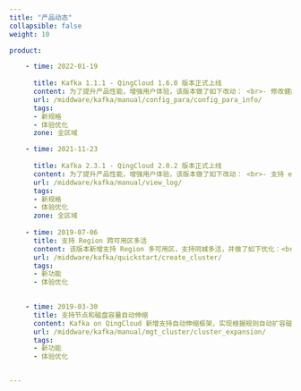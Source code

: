 ```yaml
---
title: "产品动态"
collapsible: false
weight: 10

product:

    - time: 2022-01-19
  
      title: Kafka 1.1.1 - QingCloud 1.6.0 版本正式上线
      content: 为了提升产品性能，增强用户体验，该版本做了如下改动： <br>- 修改健康检查逻辑，解决健康监测引起的性能占用问题。<br>- 提升了高负载场景下 Kafka 的稳定性。<br>- 最大文件打开数 Max Open Files 增加到 500000。<br>- 优化 replica 同步相关参数。    
      url: /middware/kafka/manual/config_para/config_para_info/ 
      tags:
      - 新规格
      - 体验优化
      zone: 全区域

    - time: 2021-11-23
  
      title: Kafka 2.3.1 - QingCloud 2.0.2 版本正式上线
      content: 为了提升产品性能，增强用户体验，该版本做了如下改动： <br>- 支持 e3 类型计算实例。<br>- 优化 Kafka 健康检查逻辑。<br>- 提升了高负载场景下 Kafka 的稳定性。<br>- 支持在线查看 Kafka Manager 日志。    
      url: /middware/kafka/manual/view_log/  
      tags:
      - 新规格
      - 体验优化
      zone: 全区域
    
    - time: 2019-07-06
      title: 支持 Region 跨可用区多活
      content: 该版本新增支持 Region 多可用区，支持同城多活，并做了如下优化：<br>- 优化健康检查，防止 JVM 假阴性。 <br>- 加强集群操作稳定性。 <br>- 关闭 OpenSSH 服务提高安全性。<br>- 优化数据清理参数，节省硬盘空间。<br>- 最大文件打开数 Max Open Files 增加到 500000。<br>- 开启 JVM Heap Dump 及新增日志文件查看器以更高效定位问题。 
      url: /middware/kafka/quickstart/create_cluster/
      tags:
      - 新功能
      - 体验优化
  

    - time: 2019-03-30
      title: 支持节点和磁盘容量自动伸缩
      content: Kafka on QingCloud 新增支持自动伸缩框架，实现根据规则自动扩容磁盘和新增节点功能。
      url: /middware/kafka/manual/mgt_cluster/cluster_expansion/
      tags:
      - 新功能
      - 体验优化


---
```


